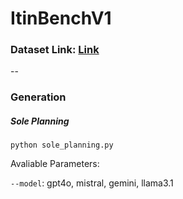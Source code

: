 # ItinBenchV1

### Dataset Link: [Link](https://huggingface.co/datasets/EthanWTL81/ItinBench)
--

### Generation

##### Sole Planning
``` 
python sole_planning.py
```
Avaliable Parameters:

```--model```: gpt4o, mistral, gemini, llama3.1
